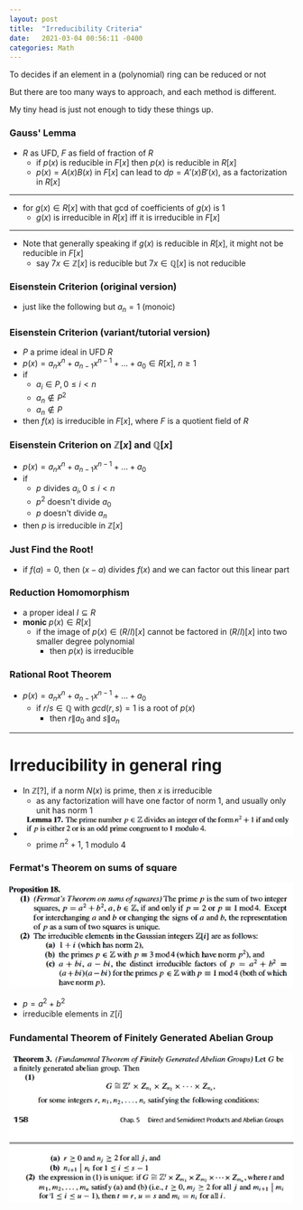```yaml
---
layout: post
title:  "Irreducibility Criteria"
date:   2021-03-04 00:56:11 -0400
categories: Math
---
```

To decides if an element in a (polynomial) ring can be reduced or not 

But there are too many ways to approach, and each method is different.

My tiny head is just not enough to tidy these things up.

### Gauss' Lemma
* $R$ as UFD, $F$ as field of fraction of $R$
  * if $p(x)$ is reducible in $F[x]$ then $p(x)$ is reducible in $R[x]$
  * $p(x) = A(x)B(x)$ in $F[x]$ can lead to $dp = A'(x)B'(x)$, as a factorization in $R[x]$
***
* for $g(x) \in R[x]$ with that gcd of coefficients of $g(x)$ is 1
  * $g(x)$ is irreducible in $R[x]$ iff it is irreducible in $F[x]$
***
*  Note that generally speaking if $g(x)$ is reducible in $R[x]$, it might not be reducible in $F[x]$
   *  say $7x \in \mathbb{Z}[x]$ is reducible but $7x \in \mathbb{Q}[x]$ is not reducible

### Eisenstein Criterion (original version)
* just like the following but $a_n = 1$ (monoic)

### Eisenstein Criterion (variant/tutorial version)
* $P$ a prime ideal in UFD $R$
* $p(x) = a_nx^n + a_{n-1}x^{n-1} + ... + a_0 \in R[x]$, $n \ge 1$
* if
  * $a_i \in P, 0 \le i < n$
  * $a_n \not \in P^2$
  * $a_n \not \in P$
* then $f(x)$ is irreducible in $F[x]$, where $F$ is a quotient field of $R$

### Eisenstein Criterion on $\mathbb{Z}[x]$ and $\mathbb{Q}[x]$ 
* $p(x) = a_nx^n + a_{n-1}x^{n-1} + ... + a_0$
* if 
  * $p$ divides $a_i, 0 \le i < n$
  * $p^2$ doesn't divide $a_0$
  * $p$ doesn't divide $a_n$
* then $p$ is irreducible in $\mathbb{Z}[x]$


### Just Find the Root!
* if $f(a) = 0$, then $(x-a)$ divides $f(x)$ and we can factor out this linear  part

### Reduction Homomorphism
* a proper ideal $I \subseteq R$
* **monic** $p(x) \in R[x]$
  * if the image of $p(x) \in (R/I)[x]$ cannot be factored in $(R/I)[x]$ into two smaller degree polynomial
    * then $p(x)$ is irreducible

### Rational Root Theorem
* $p(x) = a_nx^n + a_{n-1}x^{n-1} + ... + a_0$
  * if $r/s \in \mathbb{Q}$ with $gcd(r,s) = 1$ is a root of $p(x)$
    * then $r \| a_0$ and $s \| a_n$

***
# Irreducibility in general ring

* In $\mathbb{Z}[?]$, if a norm $N(x)$ is prime, then $x$ is irreducible
  * as any factorization will have one factor of norm 1, and usually only unit has norm 1
* ![](/assets/img/2021-03-06-23-59-08.png)
  * prime $n^2+1$, 1 modulo 4
### Fermat's Theorem on sums of square
![](/assets/img/2021-03-07-00-06-22.png)
* $p = a^2+b^2$
* irreducible elements in $\mathbb{Z}[i]$

### Fundamental Theorem of Finitely Generated Abelian Group

![](/assets/img/2021-03-08-13-20-52.png)